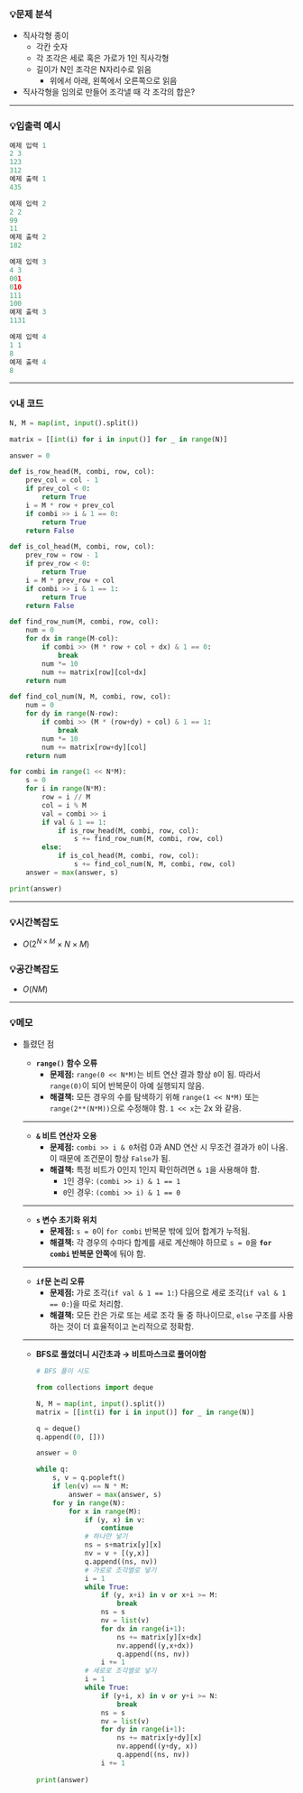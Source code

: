 ### 💡문제 분석

- 직사각형 종이
    - 각칸 숫자
    - 각 조각은 세로 혹은 가로가 1인 직사각형
    - 길이가 N인 조각은 N자리수로 읽음
        - 위에서 아래, 왼쪽에서 오른쪽으로 읽음
- 직사각형을 임의로 만들어 조각낼 때 각 조각의 합은?

---

### 💡입출력 예시

```python
예제 입력 1 
2 3
123
312
예제 출력 1 
435

예제 입력 2 
2 2
99
11
예제 출력 2 
182

예제 입력 3 
4 3
001
010
111
100
예제 출력 3 
1131

예제 입력 4 
1 1
8
예제 출력 4 
8
```

---

### 💡내 코드

```python
N, M = map(int, input().split())

matrix = [[int(i) for i in input()] for _ in range(N)]

answer = 0

def is_row_head(M, combi, row, col):
    prev_col = col - 1
    if prev_col < 0:
        return True
    i = M * row + prev_col
    if combi >> i & 1 == 0:
        return True
    return False

def is_col_head(M, combi, row, col):
    prev_row = row - 1
    if prev_row < 0:
        return True
    i = M * prev_row + col
    if combi >> i & 1 == 1:
        return True
    return False

def find_row_num(M, combi, row, col):
    num = 0
    for dx in range(M-col):
        if combi >> (M * row + col + dx) & 1 == 0:
            break
        num *= 10
        num += matrix[row][col+dx]
    return num

def find_col_num(N, M, combi, row, col):
    num = 0
    for dy in range(N-row):
        if combi >> (M * (row+dy) + col) & 1 == 1:
            break
        num *= 10
        num += matrix[row+dy][col]
    return num

for combi in range(1 << N*M):
    s = 0
    for i in range(N*M):
        row = i // M
        col = i % M
        val = combi >> i
        if val & 1 == 1:
            if is_row_head(M, combi, row, col):
                s += find_row_num(M, combi, row, col)
        else:
            if is_col_head(M, combi, row, col):
                s += find_col_num(N, M, combi, row, col)
    answer = max(answer, s)

print(answer)       
```

---

### 💡시간복잡도

- $O(2^{N \times M} \times N \times M)$

### 💡공간복잡도

- $O(NM)$

---

### 💡메모

- 틀렸던 점
    - **`range()` 함수 오류**
        - **문제점:** `range(0 << N*M)`는 비트 연산 결과 항상 `0`이 됨. 따라서 `range(0)`이 되어 반복문이 아예 실행되지 않음.
        - **해결책:** 모든 경우의 수를 탐색하기 위해 `range(1 << N*M)` 또는 `range(2**(N*M))`으로 수정해야 함. `1 << x`는 2x 와 같음.

    ---

    - **`&` 비트 연산자 오용**
        - **문제점:** `combi >> i & 0`처럼 0과 AND 연산 시 무조건 결과가 `0`이 나옴. 이 때문에 조건문이 항상 `False`가 됨.
        - **해결책:** 특정 비트가 0인지 1인지 확인하려면 `& 1`을 사용해야 함.
            - `1`인 경우: `(combi >> i) & 1 == 1`
            - `0`인 경우: `(combi >> i) & 1 == 0`

    ---

    - **`s` 변수 초기화 위치**
        - **문제점:** `s = 0`이 `for combi` 반복문 밖에 있어 합계가 누적됨.
        - **해결책:** 각 경우의 수마다 합계를 새로 계산해야 하므로 `s = 0`을 **`for combi` 반복문 안쪽**에 둬야 함.

    ---

    - **`if`문 논리 오류**
        - **문제점:** 가로 조각(`if val & 1 == 1:`) 다음으로 세로 조각(`if val & 1 == 0:`)을 따로 처리함.
        - **해결책:** 모든 칸은 가로 또는 세로 조각 둘 중 하나이므로, `else` 구조를 사용하는 것이 더 효율적이고 논리적으로 정확함.

    ---

    - **BFS로 풀었더니 시간초과 → 비트마스크로 풀어야함**

        ```python
        # BFS 풀이 시도
        
        from collections import deque
        
        N, M = map(int, input().split())
        matrix = [[int(i) for i in input()] for _ in range(N)]
        
        q = deque()
        q.append((0, []))
        
        answer = 0
        
        while q:
            s, v = q.popleft()
            if len(v) == N * M:
                answer = max(answer, s)
            for y in range(N):
                for x in range(M):
                    if (y, x) in v:
                        continue
                    # 하나만 넣기
                    ns = s+matrix[y][x]
                    nv = v + [(y,x)]
                    q.append((ns, nv))
                    # 가로로 조각별로 넣기
                    i = 1
                    while True:
                        if (y, x+i) in v or x+i >= M:
                            break
                        ns = s
                        nv = list(v)
                        for dx in range(i+1):
                            ns += matrix[y][x+dx]
                            nv.append((y,x+dx))
                            q.append((ns, nv))
                        i += 1
                    # 세로로 조각별로 넣기
                    i = 1
                    while True:
                        if (y+i, x) in v or y+i >= N:
                            break
                        ns = s
                        nv = list(v)
                        for dy in range(i+1):
                            ns += matrix[y+dy][x]
                            nv.append((y+dy, x))
                            q.append((ns, nv))
                        i += 1
                            
        print(answer)
        ```